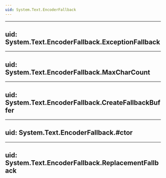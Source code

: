 ```yaml
---
uid: System.Text.EncoderFallback
---
```


---
uid: System.Text.EncoderFallback.ExceptionFallback
---

---
uid: System.Text.EncoderFallback.MaxCharCount
---

---
uid: System.Text.EncoderFallback.CreateFallbackBuffer
---

---
uid: System.Text.EncoderFallback.#ctor
---

---
uid: System.Text.EncoderFallback.ReplacementFallback
---
